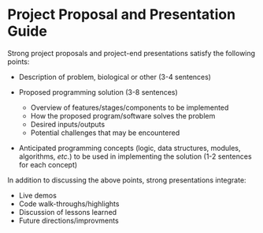Project Proposal and Presentation Guide
=======================================

Strong project proposals and project-end presentations satisfy the following points:

- Description of problem, biological or other (3-4 sentences)

- Proposed programming solution (3-8 sentences)
    - Overview of features/stages/components to be implemented
    - How the proposed program/software solves the problem
    - Desired inputs/outputs
    - Potential challenges that may be encountered

- Anticipated programming concepts (logic, data structures, modules, algorithms, *etc*.) to be used in implementing the solution (1-2 sentences for each concept)

In addition to discussing the above points, strong presentations integrate:

- Live demos
- Code walk-throughs/highlights
- Discussion of lessons learned
- Future directions/improvments

